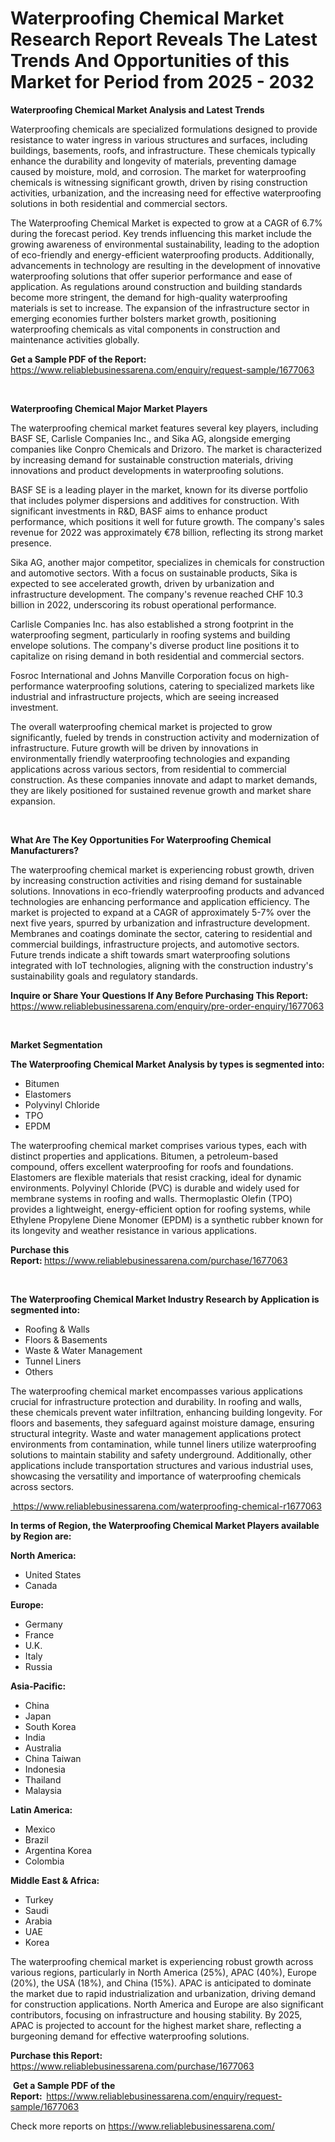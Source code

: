 <p><h1>Waterproofing Chemical Market Research Report Reveals The Latest Trends And Opportunities of this Market for Period from 2025 - 2032</h1></p><p><strong>Waterproofing Chemical Market Analysis and Latest Trends</strong></p>
<p><p>Waterproofing chemicals are specialized formulations designed to provide resistance to water ingress in various structures and surfaces, including buildings, basements, roofs, and infrastructure. These chemicals typically enhance the durability and longevity of materials, preventing damage caused by moisture, mold, and corrosion. The market for waterproofing chemicals is witnessing significant growth, driven by rising construction activities, urbanization, and the increasing need for effective waterproofing solutions in both residential and commercial sectors.</p><p>The Waterproofing Chemical Market is expected to grow at a CAGR of 6.7% during the forecast period. Key trends influencing this market include the growing awareness of environmental sustainability, leading to the adoption of eco-friendly and energy-efficient waterproofing products. Additionally, advancements in technology are resulting in the development of innovative waterproofing solutions that offer superior performance and ease of application. As regulations around construction and building standards become more stringent, the demand for high-quality waterproofing materials is set to increase. The expansion of the infrastructure sector in emerging economies further bolsters market growth, positioning waterproofing chemicals as vital components in construction and maintenance activities globally.</p></p>
<p><strong>Get a Sample PDF of the Report:&nbsp;</strong> <a href="https://www.reliablebusinessarena.com/enquiry/request-sample/1677063?utm_campaign=2485&utm_medium=2&utm_source=Github&utm_content=ia&utm_term=24032025&utm_id=waterproofing-chemical">https://www.reliablebusinessarena.com/enquiry/request-sample/1677063</a></p>
<p>&nbsp;</p>
<p><strong>Waterproofing Chemical Major Market Players</strong></p>
<p><p>The waterproofing chemical market features several key players, including BASF SE, Carlisle Companies Inc., and Sika AG, alongside emerging companies like Conpro Chemicals and Drizoro. The market is characterized by increasing demand for sustainable construction materials, driving innovations and product developments in waterproofing solutions.</p><p>BASF SE is a leading player in the market, known for its diverse portfolio that includes polymer dispersions and additives for construction. With significant investments in R&D, BASF aims to enhance product performance, which positions it well for future growth. The company's sales revenue for 2022 was approximately €78 billion, reflecting its strong market presence.</p><p>Sika AG, another major competitor, specializes in chemicals for construction and automotive sectors. With a focus on sustainable products, Sika is expected to see accelerated growth, driven by urbanization and infrastructure development. The company's revenue reached CHF 10.3 billion in 2022, underscoring its robust operational performance.</p><p>Carlisle Companies Inc. has also established a strong footprint in the waterproofing segment, particularly in roofing systems and building envelope solutions. The company's diverse product line positions it to capitalize on rising demand in both residential and commercial sectors.</p><p>Fosroc International and Johns Manville Corporation focus on high-performance waterproofing solutions, catering to specialized markets like industrial and infrastructure projects, which are seeing increased investment.</p><p>The overall waterproofing chemical market is projected to grow significantly, fueled by trends in construction activity and modernization of infrastructure. Future growth will be driven by innovations in environmentally friendly waterproofing technologies and expanding applications across various sectors, from residential to commercial construction. As these companies innovate and adapt to market demands, they are likely positioned for sustained revenue growth and market share expansion.</p></p>
<p>&nbsp;</p>
<p><strong>What Are The Key Opportunities For Waterproofing Chemical Manufacturers?</strong></p>
<p><p>The waterproofing chemical market is experiencing robust growth, driven by increasing construction activities and rising demand for sustainable solutions. Innovations in eco-friendly waterproofing products and advanced technologies are enhancing performance and application efficiency. The market is projected to expand at a CAGR of approximately 5-7% over the next five years, spurred by urbanization and infrastructure development. Membranes and coatings dominate the sector, catering to residential and commercial buildings, infrastructure projects, and automotive sectors. Future trends indicate a shift towards smart waterproofing solutions integrated with IoT technologies, aligning with the construction industry's sustainability goals and regulatory standards.</p></p>
<p><strong>Inquire or Share Your Questions If Any Before Purchasing This Report:</strong> <a href="https://www.reliablebusinessarena.com/enquiry/pre-order-enquiry/1677063?utm_campaign=2485&utm_medium=2&utm_source=Github&utm_content=ia&utm_term=24032025&utm_id=waterproofing-chemical">https://www.reliablebusinessarena.com/enquiry/pre-order-enquiry/1677063</a></p>
<p>&nbsp;</p>
<p><strong>Market Segmentation</strong></p>
<p><strong>The Waterproofing Chemical Market Analysis by types is segmented into:</strong></p>
<p><ul><li>Bitumen</li><li>Elastomers</li><li>Polyvinyl Chloride</li><li>TPO</li><li>EPDM</li></ul></p>
<p><p>The waterproofing chemical market comprises various types, each with distinct properties and applications. Bitumen, a petroleum-based compound, offers excellent waterproofing for roofs and foundations. Elastomers are flexible materials that resist cracking, ideal for dynamic environments. Polyvinyl Chloride (PVC) is durable and widely used for membrane systems in roofing and walls. Thermoplastic Olefin (TPO) provides a lightweight, energy-efficient option for roofing systems, while Ethylene Propylene Diene Monomer (EPDM) is a synthetic rubber known for its longevity and weather resistance in various applications.</p></p>
<p><strong>Purchase this Report:&nbsp;</strong><a href="https://www.reliablebusinessarena.com/purchase/1677063?utm_campaign=2485&utm_medium=2&utm_source=Github&utm_content=ia&utm_term=24032025&utm_id=waterproofing-chemical">https://www.reliablebusinessarena.com/purchase/1677063</a></p>
<p>&nbsp;</p>
<p><strong>The Waterproofing Chemical Market Industry Research by Application is segmented into:</strong></p>
<p><ul><li>Roofing & Walls</li><li>Floors & Basements</li><li>Waste & Water Management</li><li>Tunnel Liners</li><li>Others</li></ul></p>
<p><p>The waterproofing chemical market encompasses various applications crucial for infrastructure protection and durability. In roofing and walls, these chemicals prevent water infiltration, enhancing building longevity. For floors and basements, they safeguard against moisture damage, ensuring structural integrity. Waste and water management applications protect environments from contamination, while tunnel liners utilize waterproofing solutions to maintain stability and safety underground. Additionally, other applications include transportation structures and various industrial uses, showcasing the versatility and importance of waterproofing chemicals across sectors.</p></p>
<p><a href="https://www.reliablebusinessarena.com/waterproofing-chemical-r1677063?utm_campaign=2485&utm_medium=2&utm_source=Github&utm_content=ia&utm_term=24032025&utm_id=waterproofing-chemical">&nbsp;https://www.reliablebusinessarena.com/waterproofing-chemical-r1677063</a></p>
<p><strong>In terms of Region, the Waterproofing Chemical Market Players available by Region are:</strong></p>
<p>
    <p> <strong> North America: </strong>
        <ul>
            <li>United States</li>
            <li>Canada</li>
        </ul>
        </p> 
    <p> <strong> Europe: </strong>
        <ul>
            <li>Germany</li>
            <li>France</li>
            <li>U.K.</li>
            <li>Italy</li>
            <li>Russia</li>
        </ul>
        </p> 
    <p> <strong> Asia-Pacific: </strong>
        <ul>
            <li>China</li>
            <li>Japan</li>
            <li>South Korea</li>
            <li>India</li>
            <li>Australia</li>
            <li>China Taiwan</li>
            <li>Indonesia</li>
            <li>Thailand</li>
            <li>Malaysia</li>
        </ul>
        </p> 
    <p> <strong> Latin America: </strong>
        <ul>
            <li>Mexico</li>
            <li>Brazil</li>
            <li>Argentina Korea</li>
            <li>Colombia</li>
        </ul>
        </p> 
    <p> <strong> Middle East & Africa: </strong>
        <ul>
            <li>Turkey</li>
            <li>Saudi</li>
            <li>Arabia</li>
            <li>UAE</li>
            <li>Korea</li>
        </ul>
    </p>
    </p>
<p><p>The waterproofing chemical market is experiencing robust growth across various regions, particularly in North America (25%), APAC (40%), Europe (20%), the USA (18%), and China (15%). APAC is anticipated to dominate the market due to rapid industrialization and urbanization, driving demand for construction applications. North America and Europe are also significant contributors, focusing on infrastructure and housing stability. By 2025, APAC is projected to account for the highest market share, reflecting a burgeoning demand for effective waterproofing solutions.</p></p>
<p><strong>Purchase this Report: </strong><a href="https://www.reliablebusinessarena.com/purchase/1677063?utm_campaign=2485&utm_medium=2&utm_source=Github&utm_content=ia&utm_term=24032025&utm_id=waterproofing-chemical">https://www.reliablebusinessarena.com/purchase/1677063</a></p>
<p>&nbsp;<strong>Get a Sample PDF of the Report:&nbsp;&nbsp;</strong><a href="https://www.reliablebusinessarena.com/enquiry/request-sample/1677063?utm_campaign=2485&utm_medium=2&utm_source=Github&utm_content=ia&utm_term=24032025&utm_id=waterproofing-chemical">https://www.reliablebusinessarena.com/enquiry/request-sample/1677063</a></p>
<p><strong></strong></p>
<p>Check more reports on <a href="https://www.reliablebusinessarena.com/?utm_campaign=2485&utm_medium=2&utm_source=Github&utm_content=ia&utm_term=24032025&utm_id=waterproofing-chemical">https://www.reliablebusinessarena.com/</a></p>